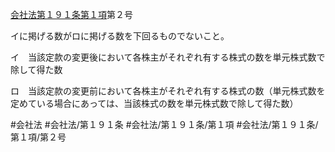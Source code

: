 [会社法第１９１条第１項](会社法＿＿＿＿第１９１条第１項)第２号

イに掲げる数がロに掲げる数を下回るものでないこと。

イ　当該定款の変更後において各株主がそれぞれ有する株式の数を単元株式数で除して得た数

ロ　当該定款の変更前において各株主がそれぞれ有する株式の数（単元株式数を定めている場合にあっては、当該株式の数を単元株式数で除して得た数）


#会社法
#会社法/第１９１条
#会社法/第１９１条/第１項
#会社法/第１９１条/第１項/第２号
